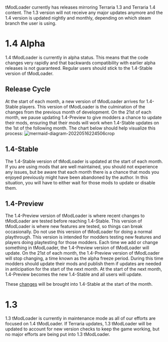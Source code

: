 tModLoader currently has releases mirroring Terraria 1.3 and Terraria 1.4 content. The 1.3 version will not receive any major updates anymore and the 1.4 version is updated nightly and monthly, depending on which steam branch the user is using.

# 1.4 Alpha
1.4 tModLoader is currently in alpha status. This means that the code changes very rapidly and that backwards compatibility with earlier alpha releases is not guaranteed. Regular users should stick to the 1.4-Stable version of tModLoader.

## Release Cycle
At the start of each month, a new version of tModLoader arrives for 1.4-Stable players. This version of tModLoader is the culmination of the changes from the previous month of development. On the 21st of each month, we pause updating 1.4-Preview to give modders a chance to update their mods, ensuring that their mods will work when 1.4-Stable updates on the 1st of the following month. The chart below should help visualize this process:
![mermaid-diagram-20220516224506crop](https://user-images.githubusercontent.com/4522492/168731352-c413acbb-b45b-4246-9407-3dab96fe1ddd.png)    

## 1.4-Stable
The 1.4-Stable version of tModLoader is updated at the start of each month. If you are using mods that are well maintained, you should not experience any issues, but be aware that each month there is a chance that mods you enjoyed previously might have been abandoned by the author. In this situation, you will have to either wait for those mods to update or disable them.

## 1.4-Preview
The 1.4-Preview version of tModLoader is where recent changes to tModLoader are tested before reaching 1.4-Stable. This version of tModLoader is where new features are tested, so things can break occasionally. Do not use this version of tModLoader for doing a normal playthrough. This version is intended for modders testing new features and players doing playtesting for those modders. Each time we add or change something in tModLoader, the 1.4-Preview version of tModLoader will update. On the 21st of each month, the 1.4-Preview version of tModLoader will stop changing, a time known as the alpha freeze period. During this time modders should update their mods and publish them if updates are needed in anticipation for the start of the next month. At the start of the next month, 1.4-Preview becomes the new 1.4-Stable and all users will update.

These [changes](https://github.com/tModLoader/tModLoader/compare/1.4-stable...1.4) will be brought into 1.4-Stable at the start of the month.

# 1.3
1.3 tModLoader is currently in maintenance mode as all of our efforts are focused on 1.4 tModLoader. If Terraria updates, 1.3 tModLoader will be updated to account for new version checks to keep the game working, but no major efforts are being put into 1.3 tModLoader.